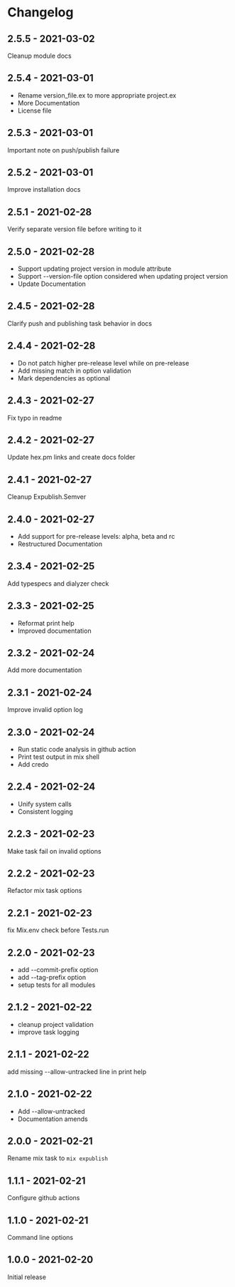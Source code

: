 # Changelog

<!-- %% CHANGELOG_ENTRIES %% -->

## 2.5.5 - 2021-03-02

Cleanup module docs


## 2.5.4 - 2021-03-01

- Rename version_file.ex to more appropriate project.ex
- More Documentation
- License file


## 2.5.3 - 2021-03-01

Important note on push/publish failure


## 2.5.2 - 2021-03-01

Improve installation docs


## 2.5.1 - 2021-02-28

Verify separate version file before writing to it


## 2.5.0 - 2021-02-28

- Support updating project version in module attribute
- Support --version-file option considered when updating project version
- Update Documentation


## 2.4.5 - 2021-02-28

Clarify push and publishing task behavior in docs


## 2.4.4 - 2021-02-28

- Do not patch higher pre-release level while on pre-release
- Add missing match in option validation
- Mark dependencies as optional


## 2.4.3 - 2021-02-27

Fix typo in readme


## 2.4.2 - 2021-02-27

Update hex.pm links and create docs folder


## 2.4.1 - 2021-02-27

Cleanup Expublish.Semver


## 2.4.0 - 2021-02-27

- Add support for pre-release levels: alpha, beta and rc
- Restructured Documentation


## 2.3.4 - 2021-02-25

Add typespecs and dialyzer check


## 2.3.3 - 2021-02-25

- Reformat print help
- Improved documentation


## 2.3.2 - 2021-02-24

Add more documentation


## 2.3.1 - 2021-02-24

Improve invalid option log


## 2.3.0 - 2021-02-24

- Run static code analysis in github action
- Print test output in mix shell
- Add credo


## 2.2.4 - 2021-02-24

- Unify system calls
- Consistent logging


## 2.2.3 - 2021-02-23

Make task fail on invalid options


## 2.2.2 - 2021-02-23

Refactor mix task options


## 2.2.1 - 2021-02-23

fix Mix.env check before Tests.run


## 2.2.0 - 2021-02-23

- add --commit-prefix option
- add --tag-prefix option
- setup tests for all modules


## 2.1.2 - 2021-02-22

- cleanup project validation
- improve task logging


## 2.1.1 - 2021-02-22

add missing --allow-untracked line in print help


## 2.1.0 - 2021-02-22

- Add --allow-untracked
- Documentation amends


## 2.0.0 - 2021-02-21

Rename mix task to `mix expublish`


## 1.1.1 - 2021-02-21

Configure github actions


## 1.1.0 - 2021-02-21

Command line options


## 1.0.0 - 2021-02-20

Initial release


